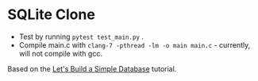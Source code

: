 # SQLite Clone
- Test by running ```pytest test_main.py``` .
- Compile main.c with ```clang-7 -pthread -lm -o main main.c``` - currently, will not compile with gcc.

Based on the [Let's Build a Simple Database](https://cstack.github.io/db_tutorial) tutorial.